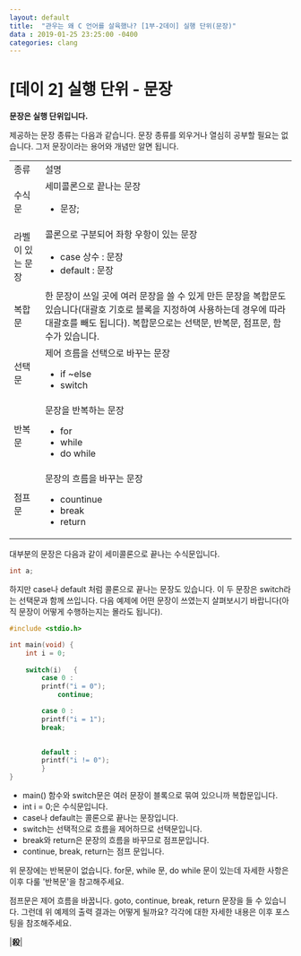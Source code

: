 ```yaml
---
layout: default
title:  "관우는 왜 C 언어를 살육했나? [1부-2데이] 실행 단위(문장)"
data : 2019-01-25 23:25:00 -0400
categories: clang
---
```


# [데이 2] 실행 단위 - 문장

**문장은 실행 단위입니다.**

제공하는 문장 종류는 다음과 같습니다. 문장 종류를 외우거나 열심히 공부할 필요는 없습니다. 그저 문장이라는 용어와 개념만 알면 됩니다.

<html>
<table>
  <tr>
   <td>종류
   </td>
   <td>설명
   </td>
  </tr>
  <tr>
   <td>수식문 
   </td>
   <td>세미콜론으로 끝나는 문장<ul>

<li>문장;</li></ul>

   </td>
  </tr>
  <tr>
   <td>라벨이 있는 문장 
   </td>
   <td> 콜론으로 구분되어 좌항 우항이 있는 문장<ul>

<li>case 상수 : 문장
<li>default : 문장</li></ul>

   </td>
  </tr>
  <tr>
   <td>복합문 
   </td>
   <td>한 문장이 쓰일 곳에 여러 문장을 쓸 수 있게 만든 문장을 복합문도 있습니다(대괄호 기호로 블록을 지정하여 사용하는데 경우에 따라 대괄호를 빼도 됩니다). 복합문으로는 선택문, 반복문, 점프문, 함수가 있습니다.
   </td>
  </tr>
  <tr>
   <td>선택문 
   </td>
   <td> 제어 흐름을 선택으로 바꾸는 문장<ul>

<li>if ~else
<li>switch</li></ul>

   </td>
  </tr>
  <tr>
   <td>반복문 
   </td>
   <td>문장을 반복하는 문장<ul>

<li>for
<li>while
<li>do while</li></ul>

   </td>
  </tr>
  <tr>
   <td>점프문 
   </td>
   <td> 문장의 흐름을 바꾸는 문장<ul>

<li>countinue
<li>break
<li>return</li></ul>

   </td>
  </tr>
</table>
</html>

대부분의 문장은 다음과 같이 세미콜론으로 끝나는 수식문입니다.

```c
int a;
```

하지만 case나 default 처럼 콜론으로 끝나는 문장도 있습니다. 이 두 문장은 switch라는 선택문과 함께 쓰입니다. 다음 예제에 어떤 문장이 쓰였는지 살펴보시기 바랍니다(아직 문장이 어떻게 수행하는지는 몰라도 됩니다).

```c
#include <stdio.h>

int main(void) {
	int i = 0;
	
	switch(i)	{
		case 0 :
		printf("i = 0");
            continue;

		case 0 :
		printf("i = 1");
		break;

		
		default :
		printf("i != 0");
		}
}

```


- main() 함수와 switch문은 여러 문장이 블록으로 묶여 있으니까 복합문입니다.
- int i = 0;은 수식문입니다.
- case나 default는 콜론으로 끝나는 문장입니다.
- switch는 선택적으로 흐름을 제어하므로 선택문입니다.
- break와 return은 문장의 흐름을 바꾸므로 점프문입니다.
- continue, break, return는 점프 문입니다.

위 문장에는 반복문이 없습니다. for문, while 문, do while 문이 있는데 자세한 사항은 이후 다룰 '반복문'을 참고해주세요.

점프문은 제어 흐름을 바꿉니다. goto, continue, break, return 문장을 들 수 있습니다. 그런데 위 예제의 출력 결과는 어떻게 될까요? 각각에 대한 자세한 내용은 이후 포스팅을 참조해주세요.

|**殺**|


